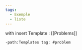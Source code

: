 ```yaml
---
tags:
  - Exemple
  - liste
---
```

 
with insert Template : [[Problems]]

```query
-path:Templates tag: #problem  

```
